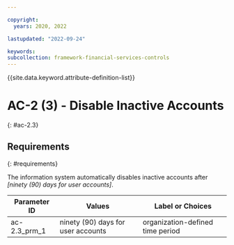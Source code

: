 ```yaml
---

copyright:
  years: 2020, 2022

lastupdated: "2022-09-24"

keywords: 
subcollection: framework-financial-services-controls
---
```


{{site.data.keyword.attribute-definition-list}}

         
# AC-2 (3) - Disable Inactive Accounts
{: #ac-2.3}

## Requirements
{: #requirements}

The information system automatically disables inactive accounts after _[ninety (90) days for user accounts]_.

| Parameter ID | Values | Label or Choices |
|---|---|---|
| ac-2.3_prm_1 | ninety (90) days for user accounts | organization-defined time period |

